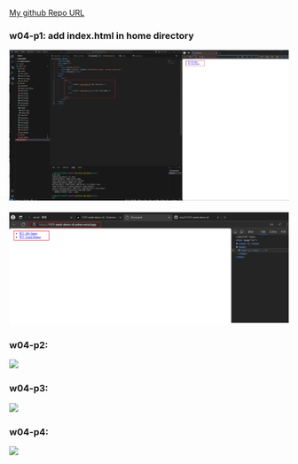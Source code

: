 [My github Repo URL](https://github.com/sssn1/1121-sweb-demo-id.git)

### w04-p1: add index.html in home directory
![](w04-p1-1.png)

![](w04-p1-2.png)


### w04-p2:
![](w04-p1.png)

### w04-p3:
![](w04-p1.png)

### w04-p4:
![](w04-p1.png)